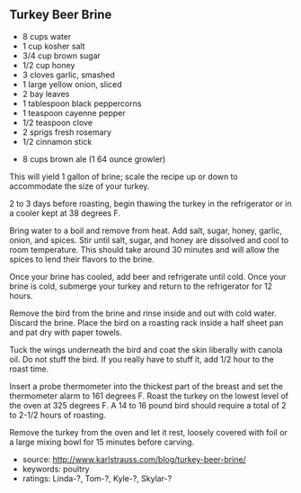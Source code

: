 Turkey Beer Brine
-----------------

- 8 cups water
- 1 cup kosher salt
- 3/4 cup brown sugar
- 1/2 cup honey
- 3 cloves garlic, smashed
- 1 large yellow onion, sliced
- 2 bay leaves
- 1 tablespoon black peppercorns
- 1 teaspoon cayenne pepper
- 1/2 teaspoon clove
- 2 sprigs fresh rosemary
- 1/2 cinnamon stick
<!-- -->
- 8 cups brown ale (1 64 ounce growler)

This will yield 1 gallon of brine; scale the recipe up or down to
accommodate the size of your turkey.

2 to 3 days before roasting, begin thawing the turkey in the
refrigerator or in a cooler kept at 38 degrees F.

Bring water to a boil and remove from heat.  Add salt, sugar, honey,
garlic, onion, and spices.  Stir until salt, sugar, and honey are
dissolved and cool to room temperature. This should take around 30
minutes and will allow the spices to lend their flavors to the brine.

Once your brine has cooled, add beer and refrigerate until cold.  Once
your brine is cold, submerge your turkey and return to the
refrigerator for 12 hours.

Remove the bird from the brine and rinse inside and out with cold
water.  Discard the brine.  Place the bird on a roasting rack inside a
half sheet pan and pat dry with paper towels.

Tuck the wings underneath the bird and coat the skin liberally with
canola oil.  Do not stuff the bird.  If you really have to stuff it,
add 1/2 hour to the roast time.

Insert a probe thermometer into the thickest part of the breast and
set the thermometer alarm to 161 degrees F.  Roast the turkey on the
lowest level of the oven at 325 degrees F.  A 14 to 16 pound bird
should require a total of 2 to 2-1/2 hours of roasting.

Remove the turkey from the oven and let it rest, loosely covered with
foil or a large mixing bowl for 15 minutes before carving.

- source: http://www.karlstrauss.com/blog/turkey-beer-brine/
- keywords: poultry
- ratings: Linda-?, Tom-?, Kyle-?, Skylar-?
